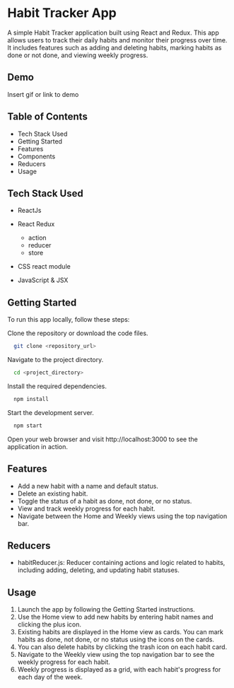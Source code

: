 
# Habit Tracker App

A simple Habit Tracker application built using React and Redux. This app allows users to track their daily habits and monitor their progress over time. It includes features such as adding and deleting habits, marking habits as done or not done, and viewing weekly progress.


## Demo

Insert gif or link to demo


## Table of Contents

- Tech Stack Used
- Getting Started
- Features
- Components
- Reducers
- Usage



## Tech Stack Used

- ReactJs

- React Redux 
   - action 
   - reducer 
   - store 
   
- CSS react module

- JavaScript & JSX 

## Getting Started

To run this app locally, follow these steps:

Clone the repository or download the code files.


```bash
  git clone <repository_url>
```

Navigate to the project directory.

```bash
  cd <project_directory>
```

Install the required dependencies.


```bash
  npm install
```

Start the development server.

```bash
  npm start
```
Open your web browser and visit http://localhost:3000 to see the application in action.


## Features

- Add a new habit with a name and default status.
- Delete an existing habit.
- Toggle the status of a habit as done, not done, or no status.
- View and track weekly progress for each habit.
- Navigate between the Home and Weekly views using the top navigation bar.


## Reducers
- habitReducer.js: Reducer containing actions and logic related to habits, including adding, deleting, and updating habit statuses.


## Usage
1. Launch the app by following the Getting Started instructions.
2. Use the Home view to add new habits by entering habit names and clicking the plus icon.
3. Existing habits are displayed in the Home view as cards. You can mark habits as done, not done, or no status using the icons on the cards.
4. You can also delete habits by clicking the trash icon on each habit card.
5. Navigate to the Weekly view using the top navigation bar to see the weekly progress for each habit.
6. Weekly progress is displayed as a grid, with each habit's progress for each day of the week.




